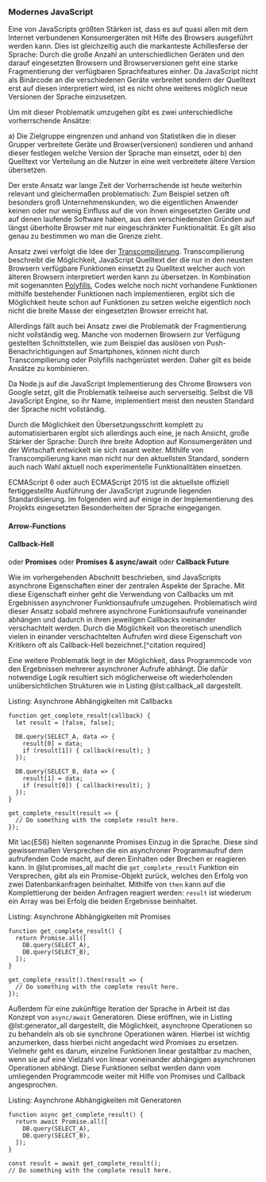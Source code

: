 ### Modernes JavaScript
Eine von JavaScripts größten Stärken ist, dass es auf quasi allen mit dem Internet verbundenen Konsumergeräten mit Hilfe des Browsers ausgeführt werden kann. Dies ist gleichzeitig auch die markanteste Achillesferse der Sprache: Durch die große Anzahl an unterschiedlichen Geräten und den darauf eingesetzten Browsern und Browserversionen geht eine starke Fragmentierung der verfügbaren Sprachfeatures einher. Da JavaScript nicht als Binärcode an die verschiedenen Geräte verbreitet sondern der Quelltext erst auf diesen interpretiert wird, ist es nicht ohne weiteres möglich neue Versionen der Sprache einzusetzen.

Um mit dieser Problematik umzugehen gibt es zwei unterschiedliche vorherrschende Ansätze:

  a) Die Zielgruppe eingrenzen und anhand von Statistiken die in dieser Grupper verbreitete Geräte und Browser(versionen) sondieren und anhand dieser festlegen welche Version der Sprache man einsetzt, oder
  b) den Quelltext vor Verteilung an die Nutzer in eine weit verbreitete ältere Version übersetzen.

Der erste Ansatz war lange Zeit der Vorherrschende ist heute weiterhin relevant und gleichermaßen problematisch: Zum Beispiel setzen oft besonders groß Unternehmenskunden, wo die eigentlichen Anwender keinen oder nur wenig Einfluss auf die von ihnen eingesetzten Geräte und auf denen laufende Software haben, aus den verschiedensten Gründen auf längst überholte Browser mit nur eingeschränkter Funktionalität. Es gilt also genau zu bestimmen wo man die Grenze zieht.

Ansatz zwei verfolgt die Idee der [Transcompilierung](#glossar). Transcompilierung beschreibt die Möglichkeit, JavaScript Quelltext der die nur in den neusten Browsern verfügbare Funktionen einsetzt zu Quelltext welcher auch von älteren Browsern interpretiert werden kann zu übersetzen. In Kombination mit sogenannten [Polyfills](#glossar), Codes welche noch nicht vorhandene Funktionen mithilfe bestehender Funktionen nach implementieren, ergibt sich die Möglichkeit heute schon auf Funktionen zu setzen welche eigentlich noch nicht die breite Masse der eingesetzten Browser erreicht hat.

Allerdings fällt auch bei Ansatz zwei die Problematik der Fragmentierung nicht vollständig weg. Manche von modernen Browsern zur Verfügung gestellten Schnittstellen, wie zum Beispiel das auslösen von Push-Benachrichtigungen auf Smartphones, können nicht durch Transcompilierung oder Polyfills nachgerüstet werden. Daher gilt es beide Ansätze zu kombinieren.

Da Node.js auf die JavaScript Implementierung des Chrome Browsers von Google setzt, gilt die Problematik teilweise auch serverseitig. Selbst die V8 JavaScript Engine, so ihr Name, implementiert meist den neusten Standard der Sprache nicht vollständig.

Durch die Möglichkeit den Übersetzungsschritt komplett zu automatisierbaren ergibt sich allerdings auch eine, je nach Ansicht, große Stärker der Sprache: Durch ihre breite Adoption auf Konsumergeräten und der Wirtschaft entwickelt sie sich rasant weiter. Mithilfe von Transcompilierung kann man nicht nur den aktuellsten Standard, sondern auch nach Wahl aktuell noch experimentelle Funktionalitäten einsetzen.

ECMAScript 6 oder auch ECMAScript 2015 ist die aktuellste offiziell fertiggestellte Ausführung der JavaScript zugrunde liegenden Standardisierung. Im folgenden wird auf einige in der Implementierung des Projekts eingesetzten Besonderheiten der Sprache eingegangen.

#### Arrow-Functions




#### Callback-Hell
oder **Promises** oder **Promises & async/await** oder **Callback Future**

Wie im vorhergehenden Abschnitt beschrieben, sind JavaScripts asynchrone Eigenschaften einer der zentralen Aspekte der Sprache. Mit diese Eigenschaft einher geht die Verwendung von Callbacks um mit Ergebnissen asynchroner Funktionsaufrufe umzugehen. Problematisch wird dieser Ansatz sobald mehrere asynchrone Funktionsaufrufe voneinander abhängen und dadurch in ihren jeweiligen Callbacks ineinander verschachtelt werden. Durch die Möglichkeit von theoretisch unendlich vielen in einander verschachtelten Aufrufen wird diese Eigenschaft von Kritikern oft als Callback-Hell bezeichnet.[^citation required]

Eine weitere Problematik liegt in der Möglichkeit, dass Programmcode von den Ergebnissen mehrerer asynchroner Aufrufe abhängt. Die dafür notwendige Logik resultiert sich möglicherweise oft wiederholenden unübersichtlichen Strukturen wie in Listing @lst:callback_all dargestellt.

Listing: Asynchrone Abhängigkeiten mit Callbacks

~~~{.javascript #lst:callback_all}
function get_complete_result(callback) {
  let result = [false, false];

  DB.query(SELECT_A, data => { 
    result[0] = data; 
    if (result[1]) { callback(result); }
  });

  DB.query(SELECT_B, data => { 
    result[1] = data; 
    if (result[0]) { callback(result); }
  });
}

get_complete_result(result => {
  // Do something with the complete result here.
});
~~~

Mit \ac{ES6} hielten sogenannte Promises Einzug in die Sprache. Diese sind gewissermaßen Versprechen die ein asynchroner Programmaufruf dem aufrufenden Code macht, auf deren Einhalten oder Brechen er reagieren kann. In @lst:promises_all macht die `get_complete_result` Funktion ein Versprechen, gibt als ein Promise-Objekt zurück, welches den Erfolg von zwei Datenbankanfragen beinhaltet. Mithilfe von `then` kann auf die Komplettierung der beiden Anfragen reagiert werden: `result` ist wiederum ein Array was bei Erfolg die beiden Ergebnisse beinhaltet.

Listing: Asynchrone Abhängigkeiten mit Promises

~~~{.javascript #lst:promises_all}
function get_complete_result() {
  return Promise.all([
    DB.query(SELECT_A),
    DB.query(SELECT_B),
  ]);
}

get_complete_result().then(result => {
  // Do something with the complete result here.
});
~~~

Außerdem für eine zukünftige Iteration der Sprache in Arbeit ist das Konzept von `async/await` Generatoren. Diese eröffnen, wie in Listing @lst:generator_all dargestellt, die Möglichkeit, asynchrone Operationen so zu behandeln als ob sie synchrone Operationen wären. Hierbei ist wichtig anzumerken, dass hierbei nicht angedacht wird Promises zu ersetzen. Vielmehr geht es darum, einzelne Funktionen linear gestaltbar zu machen, wenn sie auf eine Vielzahl von linear voneinander abhängigen asynchronen Operationen abhängt. Diese Funktionen selbst werden dann vom umliegenden Programmcode weiter mit Hilfe von Promises und Callback angesprochen.

Listing: Asynchrone Abhängigkeiten mit Generatoren

~~~{.javascript #lst:generator_all}
function async get_complete_result() {
  return await Promise.all([
    DB.query(SELECT_A),
    DB.query(SELECT_B),
  ]);
}

const result = await get_complete_result();
// Do something with the complete result here.
~~~
